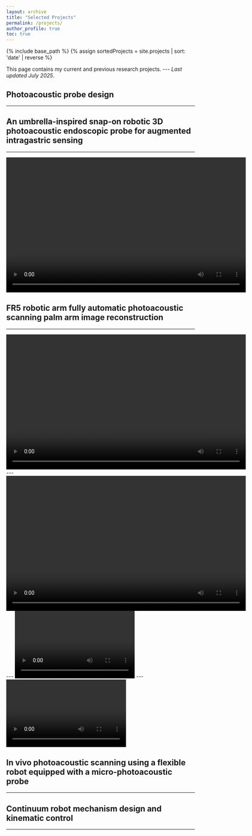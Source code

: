 ```yaml
---
layout: archive
title: "Selected Projects"
permalink: /projects/
author_profile: true
toc: true
---
```

{% include base_path %}
{% assign sortedProjects = site.projects | sort: 'date' | reverse %}

This page contains my current and previous research projects. --- _Last updated July 2025_.

## Photoacoustic probe design 
---




## An umbrella-inspired snap-on robotic 3D photoacoustic endoscopic probe for augmented intragastric sensing
---
<video width="640" height="360" controls>
  <source src="/images/projects/Umb/e8ba14de9824d94ccde295ceeab25428.mp4">
  Your browser does not support the video tag.
</video>


## FR5 robotic arm fully automatic photoacoustic scanning palm arm image reconstruction
---
<video width="640" height="360" controls>
  <source src="/images/projects/RA_PA_Armscan/15dc18d194005171f56e028d0d4b53d4.mp4">
  Your browser does not support the video tag.
</video>
---
<video width="640" height="360" controls>
  <source src="images/projects/RA_PA_Armscan/24b5955534ea9a7dd513ebae8efbc246.mp4">
  Your browser does not support the video tag.
</video>
---
<video width="320" height="180" controls>
  <source src="images/projects/RA_PA_Armscan/red.mp4">
  Your browser does not support the video tag.
</video>
---
<video width="320" height="180" controls>
  <source src="images/projects/RA_PA_Armscan/white.mp4">
  Your browser does not support the video tag.
</video>

## In vivo photoacoustic scanning using a flexible robot equipped with a micro-photoacoustic probe
---


## Continuum robot mechanism design and kinematic control
---



